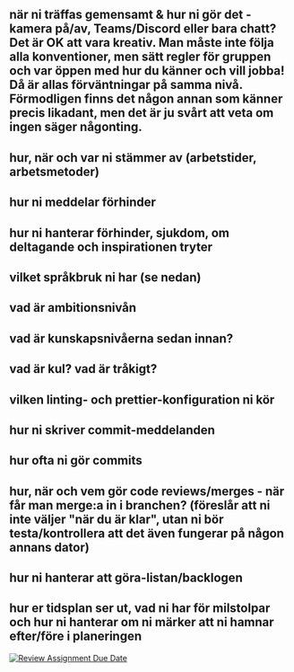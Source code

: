 **när ni träffas gemensamt & hur ni gör det - kamera på/av, Teams/Discord eller bara chatt? Det är OK att vara kreativ. Man måste inte följa alla konventioner, men sätt regler för gruppen och var öppen med hur du känner och vill jobba! Då är allas förväntningar på samma nivå. Förmodligen finns det någon annan som känner precis likadant, men det är ju svårt att veta om ingen säger någonting.**
 - 
 
**hur, när och var ni stämmer av (arbetstider, arbetsmetoder)**
 -
 
**hur ni meddelar förhinder**
 -
 
**hur ni hanterar förhinder, sjukdom, om deltagande och inspirationen tryter**
 -
 
**vilket språkbruk ni har (se nedan)**
 -
 
**vad är ambitionsnivån**
 -
 
**vad är kunskapsnivåerna sedan innan?**
 -
 
**vad är kul? vad är tråkigt?**
 -
 
**vilken linting- och prettier-konfiguration ni kör**
 -
 
**hur ni skriver commit-meddelanden**
 -
 
**hur ofta ni gör commits**
 -
 
**hur, när och vem gör code reviews/merges - när får man merge:a in i branchen? (föreslår att ni inte väljer "när du är klar", utan ni bör testa/kontrollera att det även fungerar på någon annans dator)**
 -
 
**hur ni hanterar att göra-listan/backlogen**
 -
 
**hur er tidsplan ser ut, vad ni har för milstolpar och hur ni hanterar om ni märker att ni hamnar efter/före i planeringen**
 -

[![Review Assignment Due Date](https://classroom.github.com/assets/deadline-readme-button-22041afd0340ce965d47ae6ef1cefeee28c7c493a6346c4f15d667ab976d596c.svg)](https://classroom.github.com/a/l0wzEkbn)
